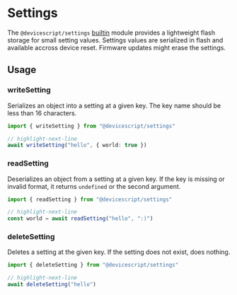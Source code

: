 # Settings

The `@devicescript/settings` [builtin](/developer/builtin-packages) module provides a lightweight flash storage for small setting values.
Settings values are serialized in flash and available accross device reset. Firmware updates might erase the settings.

## Usage

### writeSetting

Serializes an object into a setting at a given key. The key name should be less than 16 characters.

```ts
import { writeSetting } from "@devicescript/settings"

// highlight-next-line
await writeSetting("hello", { world: true })
```

### readSetting

Deserializes an object from a setting at a given key. If the key is missing or invalid format, it returns `undefined` or the second argument.

```ts
import { readSetting } from "@devicescript/settings"

// highlight-next-line
const world = await readSetting("hello", ":)")
```

### deleteSetting

Deletes a setting at the given key. If the setting does not exist, does nothing.

```ts
import { deleteSetting } from "@devicescript/settings"

// highlight-next-line
await deleteSetting("hello")
```